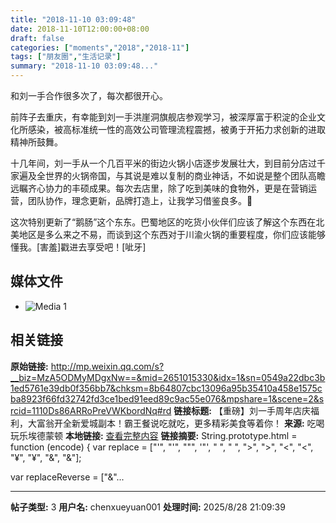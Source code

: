 ```yaml
---
title: "2018-11-10 03:09:48"
date: 2018-11-10T12:00:00+08:00
draft: false
categories: ["moments","2018","2018-11"]
tags: ["朋友圈","生活记录"]
summary: "2018-11-10 03:09:48..."
---
```


和刘一手合作很多次了，每次都很开心。

前阵子去重庆，有幸能到刘一手洪崖洞旗舰店参观学习，被深厚富于积淀的企业文化所感染，被高标准统一性的高效公司管理流程震撼，被勇于开拓力求创新的进取精神所鼓舞。

十几年间，刘一手从一个几百平米的街边火锅小店逐步发展壮大，到目前分店过千家遍及全世界的火锅帝国，与其说是难以复制的商业神话，不如说是整个团队高瞻远瞩齐心协力的丰硕成果。每次去店里，除了吃到美味的食物外，更是在营销运营，团队协作，理念更新，品牌打造上，让我学习借鉴良多。🙏

这次特别更新了“鹅肠”这个东东。巴蜀地区的吃货小伙伴们应该了解这个东西在北美地区是多么来之不易，而谈到这个东西对于川渝火锅的重要程度，你们应该能够懂我。[害羞]戳进去享受吧！[呲牙]

## 媒体文件

- ![Media 1](/Moments/photos/2018-11-10/201811100309480.jpg)

## 相关链接

**原始链接:** http://mp.weixin.qq.com/s?__biz=MzA5ODMyMDgxNw==&mid=2651015330&idx=1&sn=0549a22dbc3b1ed5761e39db0f356bb7&chksm=8b64807cbc13096a95b35410a458e1575cba8923f66fd32742fd3ce1bed91eed89c9ac55e076&mpshare=1&scene=2&srcid=1110Ds86ARRoPreVWKbordNq#rd
**链接标题:** 【重磅】刘一手周年店庆福利，大富翁开全新爱城副本！霸王餐说吃就吃，更多精彩美食等着你！
**来源:** 吃喝玩乐埃德蒙顿
**本地链接:** [查看完整内容](/link_content/2018/11/2018-11-10-2/link_content/)
**链接摘要:** String.prototype.html = function (encode) {
  var replace = ["&#39;", "'", "&quot;", '"', "&nbsp;", " ", "&gt;", ">", "&lt;", "<", "&yen;", "¥", "&amp;", "&"];
 
 
 
 
 
  
  var replaceReverse = ["&"...

---

**帖子类型:** 3
**用户名:** chenxueyuan001
**处理时间:** 2025/8/28 21:09:39